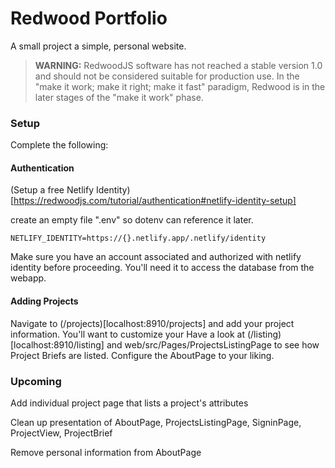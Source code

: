 # Redwood Portfolio

A small project a simple, personal website.

> **WARNING:** RedwoodJS software has not reached a stable version 1.0 and should not be considered suitable for production use. In the "make it work; make it right; make it fast" paradigm, Redwood is in the later stages of the "make it work" phase.

### Setup

Complete the following:

#### Authentication

(Setup a free Netlify Identity)[https://redwoodjs.com/tutorial/authentication#netlify-identity-setup]

create an empty file ".env" so dotenv can reference it later.

```NETLIFY_IDENTITY=https://{}.netlify.app/.netlify/identity```

Make sure you have an account associated and authorized with netlify identity before proceeding. You'll need it to access the database from the webapp.

#### Adding Projects

Navigate to (/projects)[localhost:8910/projects] and add your project information. You'll want to customize your Have a look at (/listing)[localhost:8910/listing] and web/src/Pages/ProjectsListingPage to see how Project Briefs are listed. Configure the AboutPage to your liking.

### Upcoming

Add individual project page that lists a project's attributes

Clean up presentation of AboutPage, ProjectsListingPage, SigninPage, ProjectView, ProjectBrief

Remove personal information from AboutPage
